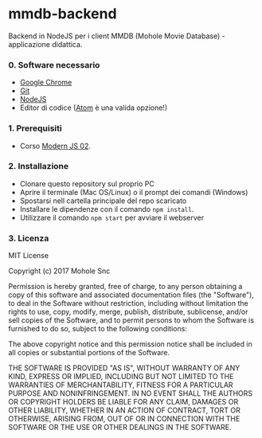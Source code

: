 # mmdb-backend

Backend in NodeJS per i client MMDB (Mohole Movie Database) - applicazione didattica.

### 0. Software necessario
* [Google Chrome](https://www.google.it/chrome/browser/desktop/)
* [Git](https://git-scm.com/)
* [NodeJS](https://nodejs.org/en/)
* Editor di codice ([Atom](https://atom.io/) è una valida opzione!)

### 1. Prerequisiti
* Corso [Modern JS 02](https://github.com/mohole/modern-js-02).

### 2. Installazione
* Clonare questo repository sul proprio PC
* Aprire il terminale (Mac OS/Linux) o il prompt dei comandi (Windows)
* Spostarsi nell cartella principale del repo scaricato
* Installare le dipendenze con il comando ```npm install```.
* Utilizzare il comando ```npm start``` per avviare il webserver

### 3. Licenza
MIT License

Copyright (c) 2017 Mohole Snc

Permission is hereby granted, free of charge, to any person obtaining a copy
of this software and associated documentation files (the "Software"), to deal
in the Software without restriction, including without limitation the rights
to use, copy, modify, merge, publish, distribute, sublicense, and/or sell
copies of the Software, and to permit persons to whom the Software is
furnished to do so, subject to the following conditions:

The above copyright notice and this permission notice shall be included in all
copies or substantial portions of the Software.

THE SOFTWARE IS PROVIDED "AS IS", WITHOUT WARRANTY OF ANY KIND, EXPRESS OR
IMPLIED, INCLUDING BUT NOT LIMITED TO THE WARRANTIES OF MERCHANTABILITY,
FITNESS FOR A PARTICULAR PURPOSE AND NONINFRINGEMENT. IN NO EVENT SHALL THE
AUTHORS OR COPYRIGHT HOLDERS BE LIABLE FOR ANY CLAIM, DAMAGES OR OTHER
LIABILITY, WHETHER IN AN ACTION OF CONTRACT, TORT OR OTHERWISE, ARISING FROM,
OUT OF OR IN CONNECTION WITH THE SOFTWARE OR THE USE OR OTHER DEALINGS IN THE
SOFTWARE.
